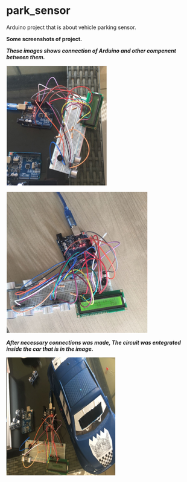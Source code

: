 # park_sensor
Arduino project  that is about vehicle parking sensor.


**Some screenshots of project.**

**_These images shows connection of Arduino and other compenent between them._**

![alt text](https://github.com/ceyeren/park_sensor/blob/master/images/1.png) 



![alt text](https://github.com/ceyeren/park_sensor/blob/master/images/3.png)

**_After necessary connections was made, The circuit was entegrated inside the car that is in the image._**

![alt text](https://github.com/ceyeren/park_sensor/blob/master/images/2.png)



